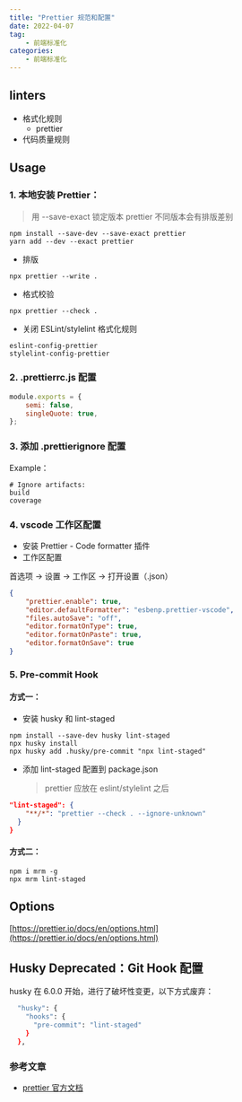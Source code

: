 ```yaml
---
title: "Prettier 规范和配置"
date: 2022-04-07
tag:
    - 前端标准化
categories:
    - 前端标准化
---
```


## linters

-   格式化规则
    -   prettier
-   代码质量规则

## Usage

### 1. 本地安装 Prettier：

> 用 --save-exact 锁定版本
> prettier 不同版本会有排版差别

```shell
npm install --save-dev --save-exact prettier
yarn add --dev --exact prettier
```

-   排版

```shell
npx prettier --write .
```

-   格式校验

```shell
npx prettier --check .
```

-   关闭 ESLint/stylelint 格式化规则

```shell
eslint-config-prettier
stylelint-config-prettier
```

### 2. .prettierrc.js 配置

```js
module.exports = {
    semi: false,
    singleQuote: true,
};
```

### 3. 添加 .prettierignore 配置

Example：

```plain
# Ignore artifacts:
build
coverage
```

### 4. vscode 工作区配置

-   安装 Prettier - Code formatter 插件
-   工作区配置

首选项 -> 设置 -> 工作区 -> 打开设置（.json）

```json
{
    "prettier.enable": true,
    "editor.defaultFormatter": "esbenp.prettier-vscode",
    "files.autoSave": "off",
    "editor.formatOnType": true,
    "editor.formatOnPaste": true,
    "editor.formatOnSave": true
}
```

### 5. Pre-commit Hook

#### 方式一：

-   安装 husky 和 lint-staged

```shell
npm install --save-dev husky lint-staged
npx husky install
npx husky add .husky/pre-commit "npx lint-staged"
```

-   添加 lint-staged 配置到 package.json
    > prettier 应放在 eslint/stylelint 之后

```json
"lint-staged": {
    "**/*": "prettier --check . --ignore-unknown"
  }
}
```

#### 方式二：

```shell
npm i mrm -g
npx mrm lint-staged
```

## Options

[https://prettier.io/docs/en/options.html](https://prettier.io/docs/en/options.html)

## Husky Deprecated：Git Hook 配置

husky 在 6.0.0 开始，进行了破坏性变更，以下方式废弃：

```bash
  "husky": {
    "hooks": {
      "pre-commit": "lint-staged"
    }
  },
```

### 参考文章

-   [prettier 官方文档](https://prettier.io/)
